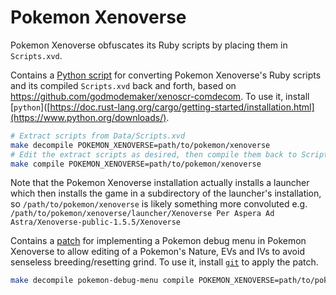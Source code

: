 # Pokemon Xenoverse

Pokemon Xenoverse obfuscates its Ruby scripts by placing them in `Scripts.xvd`.

Contains a [Python script](main.py) for converting Pokemon Xenoverse's Ruby scripts and its compiled `Scripts.xvd` back and forth, based on https://github.com/godmodemaker/xenoscr-comdecom. To use it, install [`python`]([https://doc.rust-lang.org/cargo/getting-started/installation.html](https://www.python.org/downloads/).

```sh
# Extract scripts from Data/Scripts.xvd
make decompile POKEMON_XENOVERSE=path/to/pokemon/xenoverse
# Edit the extract scripts as desired, then compile them back to Scripts.xvd
make compile POKEMON_XENOVERSE=path/to/pokemon/xenoverse
```

Note that the Pokemon Xenoverse installation actually installs a launcher which then installs the game in a subdirectory of the launcher's installation, so `/path/to/pokemon/xenoverse` is likely something more convoluted e.g. `/path/to/pokemon/xenoverse/launcher/Xenoverse Per Aspera Ad Astra/Xenoverse-public-1.5.5/Xenoverse`

Contains a [patch](pokemon-debug-menu.patch) for implementing a Pokemon debug menu in Pokemon Xenoverse to allow editing of a Pokemon's Nature, EVs and IVs to avoid senseless breeding/resetting grind. To use it, install [`git`](https://git-scm.com/book/en/v2/Getting-Started-Installing-Git) to apply the patch.


```sh
make decompile pokemon-debug-menu compile POKEMON_XENOVERSE=path/to/pokemon/xenoverse
```

